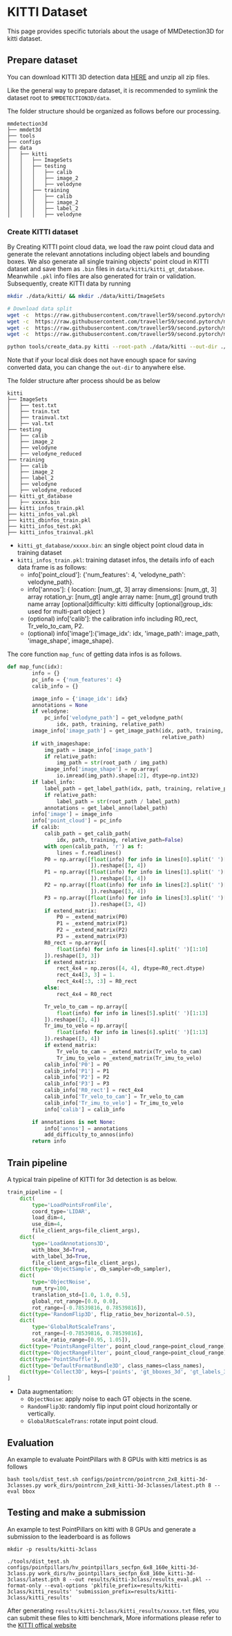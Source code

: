 # KITTI Dataset

This page provides specific tutorials about the usage of MMDetection3D for kitti dataset.

## Prepare dataset

You can download KITTI 3D detection data [HERE](http://www.cvlibs.net/datasets/kitti/eval_object.php?obj_benchmark=3d) and unzip all zip files.

Like the general way to prepare dataset, it is recommended to symlink the dataset root to `$MMDETECTION3D/data`.

The folder structure should be organized as follows before our processing.

```
mmdetection3d
├── mmdet3d
├── tools
├── configs
├── data
│   ├── kitti
│   │   ├── ImageSets
│   │   ├── testing
│   │   │   ├── calib
│   │   │   ├── image_2
│   │   │   ├── velodyne
│   │   ├── training
│   │   │   ├── calib
│   │   │   ├── image_2
│   │   │   ├── label_2
│   │   │   ├── velodyne
```

### Create KITTI dataset

By Creating KITTI point cloud data, we load the raw point cloud data and generate the relevant annotations including object labels and bounding boxes. We also generate all single training objects' point cloud in KITTI dataset and save them as `.bin` files in `data/kitti/kitti_gt_database`. Meanwhile `.pkl` info files are also generated for train or validation. Subsequently, create KITTI data by running

```bash
mkdir ./data/kitti/ && mkdir ./data/kitti/ImageSets

# Download data split
wget -c  https://raw.githubusercontent.com/traveller59/second.pytorch/master/second/data/ImageSets/test.txt --no-check-certificate --content-disposition -O ./data/kitti/ImageSets/test.txt
wget -c  https://raw.githubusercontent.com/traveller59/second.pytorch/master/second/data/ImageSets/train.txt --no-check-certificate --content-disposition -O ./data/kitti/ImageSets/train.txt
wget -c  https://raw.githubusercontent.com/traveller59/second.pytorch/master/second/data/ImageSets/val.txt --no-check-certificate --content-disposition -O ./data/kitti/ImageSets/val.txt
wget -c  https://raw.githubusercontent.com/traveller59/second.pytorch/master/second/data/ImageSets/trainval.txt --no-check-certificate --content-disposition -O ./data/kitti/ImageSets/trainval.txt

python tools/create_data.py kitti --root-path ./data/kitti --out-dir ./data/kitti --extra-tag kitti
```

Note that if your local disk does not have enough space for saving converted data, you can change the `out-dir` to anywhere else.

The folder structure after process should be as below
```
kitti
├── ImageSets
│   ├── test.txt
│   ├── train.txt
│   ├── trainval.txt
│   ├── val.txt
├── testing
│   ├── calib
│   ├── image_2
│   ├── velodyne
│   ├── velodyne_reduced
├── training
│   ├── calib
│   ├── image_2
│   ├── label_2
│   ├── velodyne
│   ├── velodyne_reduced
├── kitti_gt_database
│   ├── xxxxx.bin
├── kitti_infos_train.pkl
├── kitti_infos_val.pkl
├── kitti_dbinfos_train.pkl
├── kitti_infos_test.pkl
├── kitti_infos_trainval.pkl
```

- `kitti_gt_database/xxxxx.bin`: an single object point cloud data in training dataset
- `kitti_infos_train.pkl`: training dataset infos, the details info of each data frame is as follows:
    - info['point_cloud']: {'num_features': 4, 'velodyne_path': velodyne_path}.
    - info['annos']: {
            location: [num_gt, 3] array
            dimensions: [num_gt, 3] array
            rotation_y: [num_gt] angle array
            name: [num_gt] ground truth name array
            [optional]difficulty: kitti difficulty
            [optional]group_ids: used for multi-part object
        }
    - (optional) info['calib']: the calibration info including R0_rect, Tr_velo_to_cam, P2.
    - (optional) info['image']:{'image_idx': idx, 'image_path': image_path, 'image_shape', image_shape}.

The core function `map_func` of getting data infos is as follows.
```python
def map_func(idx):
        info = {}
        pc_info = {'num_features': 4}
        calib_info = {}

        image_info = {'image_idx': idx}
        annotations = None
        if velodyne:
            pc_info['velodyne_path'] = get_velodyne_path(
                idx, path, training, relative_path)
        image_info['image_path'] = get_image_path(idx, path, training,
                                                  relative_path)
        if with_imageshape:
            img_path = image_info['image_path']
            if relative_path:
                img_path = str(root_path / img_path)
            image_info['image_shape'] = np.array(
                io.imread(img_path).shape[:2], dtype=np.int32)
        if label_info:
            label_path = get_label_path(idx, path, training, relative_path)
            if relative_path:
                label_path = str(root_path / label_path)
            annotations = get_label_anno(label_path)
        info['image'] = image_info
        info['point_cloud'] = pc_info
        if calib:
            calib_path = get_calib_path(
                idx, path, training, relative_path=False)
            with open(calib_path, 'r') as f:
                lines = f.readlines()
            P0 = np.array([float(info) for info in lines[0].split(' ')[1:13]
                           ]).reshape([3, 4])
            P1 = np.array([float(info) for info in lines[1].split(' ')[1:13]
                           ]).reshape([3, 4])
            P2 = np.array([float(info) for info in lines[2].split(' ')[1:13]
                           ]).reshape([3, 4])
            P3 = np.array([float(info) for info in lines[3].split(' ')[1:13]
                           ]).reshape([3, 4])
            if extend_matrix:
                P0 = _extend_matrix(P0)
                P1 = _extend_matrix(P1)
                P2 = _extend_matrix(P2)
                P3 = _extend_matrix(P3)
            R0_rect = np.array([
                float(info) for info in lines[4].split(' ')[1:10]
            ]).reshape([3, 3])
            if extend_matrix:
                rect_4x4 = np.zeros([4, 4], dtype=R0_rect.dtype)
                rect_4x4[3, 3] = 1.
                rect_4x4[:3, :3] = R0_rect
            else:
                rect_4x4 = R0_rect

            Tr_velo_to_cam = np.array([
                float(info) for info in lines[5].split(' ')[1:13]
            ]).reshape([3, 4])
            Tr_imu_to_velo = np.array([
                float(info) for info in lines[6].split(' ')[1:13]
            ]).reshape([3, 4])
            if extend_matrix:
                Tr_velo_to_cam = _extend_matrix(Tr_velo_to_cam)
                Tr_imu_to_velo = _extend_matrix(Tr_imu_to_velo)
            calib_info['P0'] = P0
            calib_info['P1'] = P1
            calib_info['P2'] = P2
            calib_info['P3'] = P3
            calib_info['R0_rect'] = rect_4x4
            calib_info['Tr_velo_to_cam'] = Tr_velo_to_cam
            calib_info['Tr_imu_to_velo'] = Tr_imu_to_velo
            info['calib'] = calib_info

        if annotations is not None:
            info['annos'] = annotations
            add_difficulty_to_annos(info)
        return info
```

## Train pipeline

A typical train pipeline of KITTI for 3d detection is as below.

```python
train_pipeline = [
    dict(
        type='LoadPointsFromFile',
        coord_type='LIDAR',
        load_dim=4,
        use_dim=4,
        file_client_args=file_client_args),
    dict(
        type='LoadAnnotations3D',
        with_bbox_3d=True,
        with_label_3d=True,
        file_client_args=file_client_args),
    dict(type='ObjectSample', db_sampler=db_sampler),
    dict(
        type='ObjectNoise',
        num_try=100,
        translation_std=[1.0, 1.0, 0.5],
        global_rot_range=[0.0, 0.0],
        rot_range=[-0.78539816, 0.78539816]),
    dict(type='RandomFlip3D', flip_ratio_bev_horizontal=0.5),
    dict(
        type='GlobalRotScaleTrans',
        rot_range=[-0.78539816, 0.78539816],
        scale_ratio_range=[0.95, 1.05]),
    dict(type='PointsRangeFilter', point_cloud_range=point_cloud_range),
    dict(type='ObjectRangeFilter', point_cloud_range=point_cloud_range),
    dict(type='PointShuffle'),
    dict(type='DefaultFormatBundle3D', class_names=class_names),
    dict(type='Collect3D', keys=['points', 'gt_bboxes_3d', 'gt_labels_3d'])
]
```

- Data augmentation:
    - `ObjectNoise`: apply noise to each GT objects in the scene.
    - `RandomFlip3D`: randomly flip input point cloud horizontally or vertically.
    - `GlobalRotScaleTrans`: rotate input point cloud.

## Evaluation
An example to evaluate PointPillars with 8 GPUs with kitti metrics is as follows

```shell
bash tools/dist_test.sh configs/pointrcnn/pointrcnn_2x8_kitti-3d-3classes.py work_dirs/pointrcnn_2x8_kitti-3d-3classes/latest.pth 8 --eval bbox
```

## Testing and make a submission

An example to test PointPillars on kitti with 8 GPUs and generate a submission to the leaderboard is as follows

```shell
mkdir -p results/kitti-3class

./tools/dist_test.sh configs/pointpillars/hv_pointpillars_secfpn_6x8_160e_kitti-3d-3class.py work_dirs/hv_pointpillars_secfpn_6x8_160e_kitti-3d-3class/latest.pth 8 --out results/kitti-3class/results_eval.pkl --format-only --eval-options 'pklfile_prefix=results/kitti-3class/kitti_results' 'submission_prefix=results/kitti-3class/kitti_results'
```

After generating `results/kitti-3class/kitti_results/xxxxx.txt` files, you can submit these files to kitti benchmark, More informations please refer to the [KITTI offical website](http://www.cvlibs.net/datasets/kitti/index.php)
